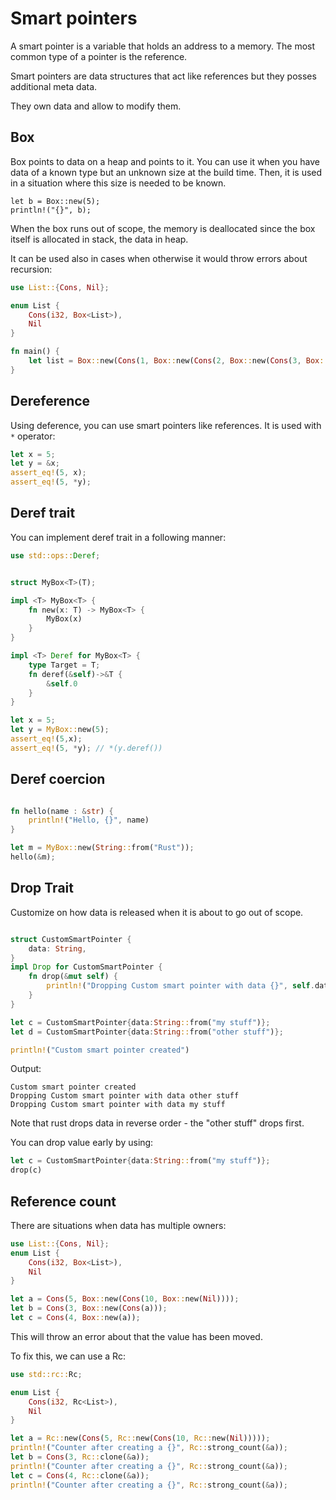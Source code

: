 # Smart pointers

A smart pointer is a variable that holds an address to a memory. The most common type of a pointer is the reference.

Smart pointers are data structures that act like references but they posses additional meta data. 

They own data and allow to modify them.

## Box

Box points to data on a heap and points to it. You can use it when you have data of a known type but an unknown size at the build time. Then, it is used in a situation where this size is needed to be known.

```
let b = Box::new(5);
println!("{}", b);
```

When the box runs out of scope, the memory is deallocated since the box itself is allocated in stack, the data in heap.

It can be used also in cases when otherwise it would throw errors about recursion:

```rust
use List::{Cons, Nil};

enum List {
    Cons(i32, Box<List>),
    Nil
}

fn main() {
    let list = Box::new(Cons(1, Box::new(Cons(2, Box::new(Cons(3, Box::new(Nil)))))));
}
```

## Dereference

Using deference, you can use smart pointers like references. It is used with `*` operator:

```rust
let x = 5;
let y = &x;
assert_eq!(5, x);
assert_eq!(5, *y);
```

## Deref trait

You can implement deref trait in a following manner:

```rust
use std::ops::Deref; 


struct MyBox<T>(T);

impl <T> MyBox<T> {
    fn new(x: T) -> MyBox<T> {
        MyBox(x)
    }
}

impl <T> Deref for MyBox<T> {
    type Target = T;
    fn deref(&self)->&T {
        &self.0
    }
}

let x = 5;
let y = MyBox::new(5);
assert_eq!(5,x);
assert_eq!(5, *y); // *(y.deref())
```

## Deref coercion

```rust

fn hello(name : &str) {
    println!("Hello, {}", name)
}

let m = MyBox::new(String::from("Rust"));
hello(&m);

```

## Drop Trait

Customize on how data is released when it is about to go out of scope.

```rust

struct CustomSmartPointer {
    data: String,
}
impl Drop for CustomSmartPointer {
    fn drop(&mut self) {
        println!("Dropping Custom smart pointer with data {}", self.data);
    }
}

let c = CustomSmartPointer{data:String::from("my stuff")};
let d = CustomSmartPointer{data:String::from("other stuff")};

println!("Custom smart pointer created")

```

Output:
```
Custom smart pointer created
Dropping Custom smart pointer with data other stuff
Dropping Custom smart pointer with data my stuff
```

Note that rust drops data in reverse order - the "other stuff" drops first.

You can drop value early by using:

```rust
let c = CustomSmartPointer{data:String::from("my stuff")};
drop(c)
```

## Reference count

There are situations when data has multiple owners:

```rust
use List::{Cons, Nil};
enum List {
    Cons(i32, Box<List>),
    Nil
}

let a = Cons(5, Box::new(Cons(10, Box::new(Nil))));
let b = Cons(3, Box::new(Cons(a)));
let c = Cons(4, Box::new(a));
```

This will throw an error about that the value has been moved.

To fix this, we can use a Rc:

```rust
use std::rc::Rc;

enum List {
    Cons(i32, Rc<List>),
    Nil
}

let a = Rc::new(Cons(5, Rc::new(Cons(10, Rc::new(Nil)))));
println!("Counter after creating a {}", Rc::strong_count(&a));
let b = Cons(3, Rc::clone(&a));
println!("Counter after creating a {}", Rc::strong_count(&a));
let c = Cons(4, Rc::clone(&a));
println!("Counter after creating a {}", Rc::strong_count(&a));
```

